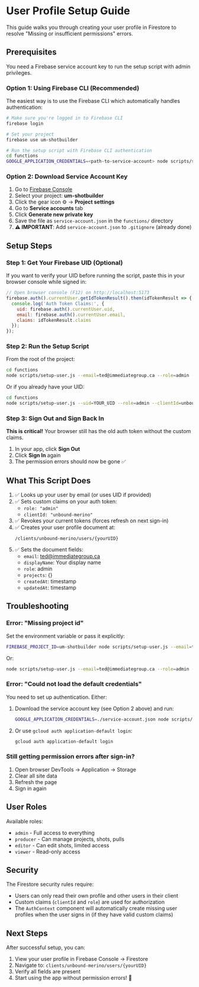 # User Profile Setup Guide

This guide walks you through creating your user profile in Firestore to resolve "Missing or insufficient permissions" errors.

## Prerequisites

You need a Firebase service account key to run the setup script with admin privileges.

### Option 1: Using Firebase CLI (Recommended)

The easiest way is to use the Firebase CLI which automatically handles authentication:

```bash
# Make sure you're logged in to Firebase CLI
firebase login

# Set your project
firebase use um-shotbuilder

# Run the setup script with Firebase CLI authentication
cd functions
GOOGLE_APPLICATION_CREDENTIALS=<path-to-service-account> node scripts/setup-user.js --email=ted@immediategroup.ca --role=admin --clientId=unbound-merino
```

### Option 2: Download Service Account Key

1. Go to [Firebase Console](https://console.firebase.google.com/)
2. Select your project: **um-shotbuilder**
3. Click the gear icon ⚙️ → **Project settings**
4. Go to **Service accounts** tab
5. Click **Generate new private key**
6. Save the file as `service-account.json` in the `functions/` directory
7. **⚠️ IMPORTANT**: Add `service-account.json` to `.gitignore` (already done)

## Setup Steps

### Step 1: Get Your Firebase UID (Optional)

If you want to verify your UID before running the script, paste this in your browser console while signed in:

```javascript
// Open browser console (F12) on http://localhost:5173
firebase.auth().currentUser.getIdTokenResult().then(idTokenResult => {
  console.log('Auth Token Claims:', {
    uid: firebase.auth().currentUser.uid,
    email: firebase.auth().currentUser.email,
    claims: idTokenResult.claims
  });
});
```

### Step 2: Run the Setup Script

From the root of the project:

```bash
cd functions
node scripts/setup-user.js --email=ted@immediategroup.ca --role=admin --clientId=unbound-merino
```

Or if you already have your UID:

```bash
cd functions
node scripts/setup-user.js --uid=YOUR_UID --role=admin --clientId=unbound-merino
```

### Step 3: Sign Out and Sign Back In

**This is critical!** Your browser still has the old auth token without the custom claims.

1. In your app, click **Sign Out**
2. Click **Sign In** again
3. The permission errors should now be gone ✅

## What This Script Does

1. ✅ Looks up your user by email (or uses UID if provided)
2. ✅ Sets custom claims on your auth token:
   - `role: "admin"`
   - `clientId: "unbound-merino"`
3. ✅ Revokes your current tokens (forces refresh on next sign-in)
4. ✅ Creates your user profile document at:
   ```
   /clients/unbound-merino/users/{yourUID}
   ```
5. ✅ Sets the document fields:
   - `email`: ted@immediategroup.ca
   - `displayName`: Your display name
   - `role`: admin
   - `projects`: {}
   - `createdAt`: timestamp
   - `updatedAt`: timestamp

## Troubleshooting

### Error: "Missing project id"

Set the environment variable or pass it explicitly:

```bash
FIREBASE_PROJECT_ID=um-shotbuilder node scripts/setup-user.js --email=ted@immediategroup.ca --role=admin --clientId=unbound-merino
```

Or:

```bash
node scripts/setup-user.js --email=ted@immediategroup.ca --role=admin --clientId=unbound-merino --project=um-shotbuilder
```

### Error: "Could not load the default credentials"

You need to set up authentication. Either:

1. Download the service account key (see Option 2 above) and run:
   ```bash
   GOOGLE_APPLICATION_CREDENTIALS=./service-account.json node scripts/setup-user.js --email=ted@immediategroup.ca --role=admin --clientId=unbound-merino
   ```

2. Or use `gcloud auth application-default login`:
   ```bash
   gcloud auth application-default login
   ```

### Still getting permission errors after sign-in?

1. Open browser DevTools → Application → Storage
2. Clear all site data
3. Refresh the page
4. Sign in again

## User Roles

Available roles:
- `admin` - Full access to everything
- `producer` - Can manage projects, shots, pulls
- `editor` - Can edit shots, limited access
- `viewer` - Read-only access

## Security

The Firestore security rules require:
- Users can only read their own profile and other users in their client
- Custom claims (`clientId` and `role`) are used for authorization
- The `AuthContext` component will automatically create missing user profiles when the user signs in (if they have valid custom claims)

## Next Steps

After successful setup, you can:
1. View your user profile in Firebase Console → Firestore
2. Navigate to: `clients/unbound-merino/users/{yourUID}`
3. Verify all fields are present
4. Start using the app without permission errors! 🎉
